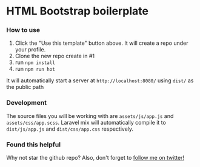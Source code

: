 # HTML Bootstrap boilerplate
### How to use
1. Click the "Use this template" button above. It will create a repo under your profile.
2. Clone the new repo create in #1
3. run `npm install`
4. run `npm run hot`

It will automatically start a server at `http://localhost:8080/` using `dist/` as the public path

### Development
The source files you will be working with are `assets/js/app.js` and `assets/css/app.scss`. Laravel mix will automatically compile it to `dist/js/app.js` and `dist/css/app.css` respectively.

### Found this helpful
Why not star the github repo? Also, don't forget to [follow me on twitter!](https://twitter.com/veekthoven)



